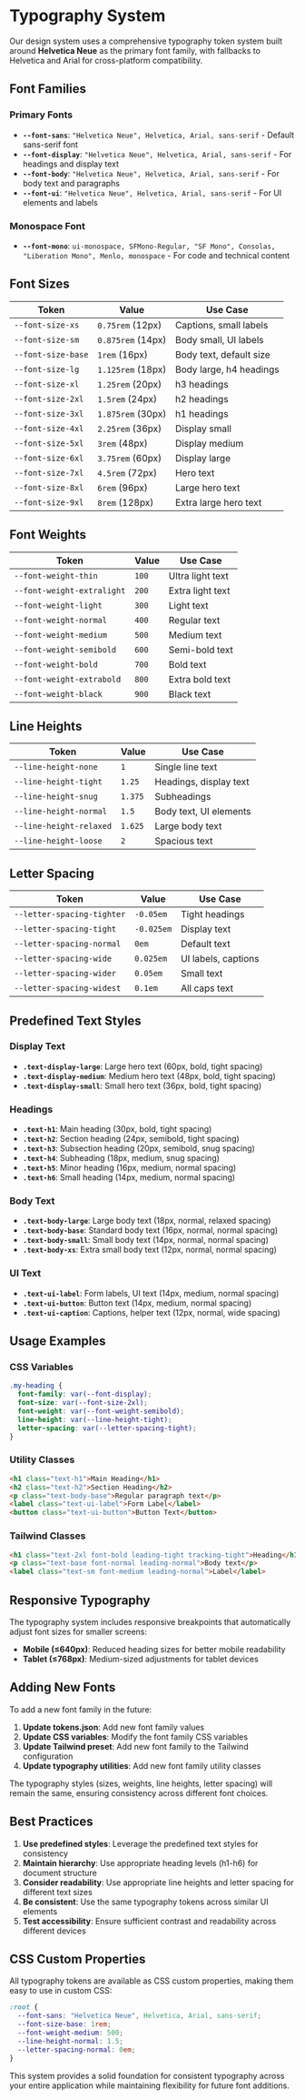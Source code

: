 # Typography System

Our design system uses a comprehensive typography token system built around **Helvetica Neue** as the primary font family, with fallbacks to Helvetica and Arial for cross-platform compatibility.

## Font Families

### Primary Fonts
- **`--font-sans`**: `"Helvetica Neue", Helvetica, Arial, sans-serif` - Default sans-serif font
- **`--font-display`**: `"Helvetica Neue", Helvetica, Arial, sans-serif` - For headings and display text
- **`--font-body`**: `"Helvetica Neue", Helvetica, Arial, sans-serif` - For body text and paragraphs
- **`--font-ui`**: `"Helvetica Neue", Helvetica, Arial, sans-serif` - For UI elements and labels

### Monospace Font
- **`--font-mono`**: `ui-monospace, SFMono-Regular, "SF Mono", Consolas, "Liberation Mono", Menlo, monospace` - For code and technical content

## Font Sizes

| Token | Value | Use Case |
|-------|-------|----------|
| `--font-size-xs` | `0.75rem` (12px) | Captions, small labels |
| `--font-size-sm` | `0.875rem` (14px) | Body small, UI labels |
| `--font-size-base` | `1rem` (16px) | Body text, default size |
| `--font-size-lg` | `1.125rem` (18px) | Body large, h4 headings |
| `--font-size-xl` | `1.25rem` (20px) | h3 headings |
| `--font-size-2xl` | `1.5rem` (24px) | h2 headings |
| `--font-size-3xl` | `1.875rem` (30px) | h1 headings |
| `--font-size-4xl` | `2.25rem` (36px) | Display small |
| `--font-size-5xl` | `3rem` (48px) | Display medium |
| `--font-size-6xl` | `3.75rem` (60px) | Display large |
| `--font-size-7xl` | `4.5rem` (72px) | Hero text |
| `--font-size-8xl` | `6rem` (96px) | Large hero text |
| `--font-size-9xl` | `8rem` (128px) | Extra large hero text |

## Font Weights

| Token | Value | Use Case |
|-------|-------|----------|
| `--font-weight-thin` | `100` | Ultra light text |
| `--font-weight-extralight` | `200` | Extra light text |
| `--font-weight-light` | `300` | Light text |
| `--font-weight-normal` | `400` | Regular text |
| `--font-weight-medium` | `500` | Medium text |
| `--font-weight-semibold` | `600` | Semi-bold text |
| `--font-weight-bold` | `700` | Bold text |
| `--font-weight-extrabold` | `800` | Extra bold text |
| `--font-weight-black` | `900` | Black text |

## Line Heights

| Token | Value | Use Case |
|-------|-------|----------|
| `--line-height-none` | `1` | Single line text |
| `--line-height-tight` | `1.25` | Headings, display text |
| `--line-height-snug` | `1.375` | Subheadings |
| `--line-height-normal` | `1.5` | Body text, UI elements |
| `--line-height-relaxed` | `1.625` | Large body text |
| `--line-height-loose` | `2` | Spacious text |

## Letter Spacing

| Token | Value | Use Case |
|-------|-------|----------|
| `--letter-spacing-tighter` | `-0.05em` | Tight headings |
| `--letter-spacing-tight` | `-0.025em` | Display text |
| `--letter-spacing-normal` | `0em` | Default text |
| `--letter-spacing-wide` | `0.025em` | UI labels, captions |
| `--letter-spacing-wider` | `0.05em` | Small text |
| `--letter-spacing-widest` | `0.1em` | All caps text |

## Predefined Text Styles

### Display Text
- **`.text-display-large`**: Large hero text (60px, bold, tight spacing)
- **`.text-display-medium`**: Medium hero text (48px, bold, tight spacing)
- **`.text-display-small`**: Small hero text (36px, bold, tight spacing)

### Headings
- **`.text-h1`**: Main heading (30px, bold, tight spacing)
- **`.text-h2`**: Section heading (24px, semibold, tight spacing)
- **`.text-h3`**: Subsection heading (20px, semibold, snug spacing)
- **`.text-h4`**: Subheading (18px, medium, snug spacing)
- **`.text-h5`**: Minor heading (16px, medium, normal spacing)
- **`.text-h6`**: Small heading (14px, medium, normal spacing)

### Body Text
- **`.text-body-large`**: Large body text (18px, normal, relaxed spacing)
- **`.text-body-base`**: Standard body text (16px, normal, normal spacing)
- **`.text-body-small`**: Small body text (14px, normal, normal spacing)
- **`.text-body-xs`**: Extra small body text (12px, normal, normal spacing)

### UI Text
- **`.text-ui-label`**: Form labels, UI text (14px, medium, normal spacing)
- **`.text-ui-button`**: Button text (14px, medium, normal spacing)
- **`.text-ui-caption`**: Captions, helper text (12px, normal, wide spacing)

## Usage Examples

### CSS Variables
```css
.my-heading {
  font-family: var(--font-display);
  font-size: var(--font-size-2xl);
  font-weight: var(--font-weight-semibold);
  line-height: var(--line-height-tight);
  letter-spacing: var(--letter-spacing-tight);
}
```

### Utility Classes
```html
<h1 class="text-h1">Main Heading</h1>
<h2 class="text-h2">Section Heading</h2>
<p class="text-body-base">Regular paragraph text</p>
<label class="text-ui-label">Form Label</label>
<button class="text-ui-button">Button Text</button>
```

### Tailwind Classes
```html
<h1 class="text-2xl font-bold leading-tight tracking-tight">Heading</h1>
<p class="text-base font-normal leading-normal">Body text</p>
<label class="text-sm font-medium leading-normal">Label</label>
```

## Responsive Typography

The typography system includes responsive breakpoints that automatically adjust font sizes for smaller screens:

- **Mobile (≤640px)**: Reduced heading sizes for better mobile readability
- **Tablet (≤768px)**: Medium-sized adjustments for tablet devices

## Adding New Fonts

To add a new font family in the future:

1. **Update tokens.json**: Add new font family values
2. **Update CSS variables**: Modify the font family CSS variables
3. **Update Tailwind preset**: Add new font family to the Tailwind configuration
4. **Update typography utilities**: Add new font family utility classes

The typography styles (sizes, weights, line heights, letter spacing) will remain the same, ensuring consistency across different font choices.

## Best Practices

1. **Use predefined styles**: Leverage the predefined text styles for consistency
2. **Maintain hierarchy**: Use appropriate heading levels (h1-h6) for document structure
3. **Consider readability**: Use appropriate line heights and letter spacing for different text sizes
4. **Be consistent**: Use the same typography tokens across similar UI elements
5. **Test accessibility**: Ensure sufficient contrast and readability across different devices

## CSS Custom Properties

All typography tokens are available as CSS custom properties, making them easy to use in custom CSS:

```css
:root {
  --font-sans: "Helvetica Neue", Helvetica, Arial, sans-serif;
  --font-size-base: 1rem;
  --font-weight-medium: 500;
  --line-height-normal: 1.5;
  --letter-spacing-normal: 0em;
}
```

This system provides a solid foundation for consistent typography across your entire application while maintaining flexibility for future font additions.
